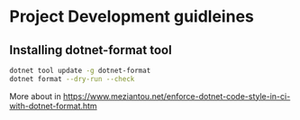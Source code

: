 # Project Development guidleines

## Installing dotnet-format tool

```bash
dotnet tool update -g dotnet-format
dotnet format --dry-run --check
```

More about in <https://www.meziantou.net/enforce-dotnet-code-style-in-ci-with-dotnet-format.htm>
